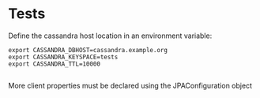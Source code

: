 # Tests

Define the cassandra host location in an environment variable:

```
export CASSANDRA_DBHOST=cassandra.example.org
export CASSANDRA_KEYSPACE=tests
export CASSANDRA_TTL=10000


```

More client properties must be declared using the JPAConfiguration object

